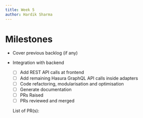 ```yaml
---
title: Week 5
author: Hardik Sharma
---
```

# Milestones

- Cover previous backlog (if any)

- Integration with backend
	- [ ] Add REST API calls at frontend
	- [ ] Add remaining Hasura GraphQL API calls inside adapters
    - [ ] Code refactoring, modularisation and optimisation
    - [ ] Generate documentation
    - [ ] PRs Raised
    - [ ] PRs reviewed and merged

    List of PR(s):
